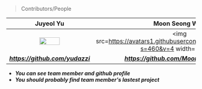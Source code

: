 > Contributors/People

| Juyeol Yu | Moon Seong Won | YoungMin Park |
| :---: | :---: | :---: |
| <img src="https://avatars2.githubusercontent.com/u/49298852?s=460&v=4" width="50%"></img> | <img src=https://avatars1.githubusercontent.com/u/64255265?s=460&v=4 width="50%"></img>  | <img src="https://avatars2.githubusercontent.com/u/44596598?s=460&v=4" width="50%"></img>  |
| ***https://github.com/yudazzi*** | ***https://github.com/MoonSeongWon1*** | ***https://github.com/pym7857*** |   

- ***You can see team member and github profile***
- ***You should probably find team member's lastest project***
